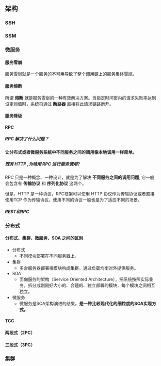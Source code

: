 ## 架构

### SSH

### SSM

### 微服务

#### 服务雪崩

服务雪崩就是一个服务的不可用导致了整个调用链上的服务集体雪崩。

#### 服务熔断

所谓 **熔断** 就是服务雪崩的一种有效解决方案。当指定时间窗内的请求失败率达到设定阈值时，系统将通过 **断路器** 直接将此请求链路断开。

#### 服务降级

#### RPC

##### RPC 解决了什么问题？

**让分布式或者微服务系统中不同服务之间的调用像本地调用一样简单。**

##### 既有 HTTP ,为啥用 RPC 进行服务调用?

RPC 只是一种概念、一种设计，就是为了解决 **不同服务之间的调用问题**, 它一般会包含有 **传输协议** 和 **序列化协议** 这两个。

但是，HTTP 是一种协议，RPC框架可以使用 HTTP 协议作为传输协议或者直接使用TCP 作为传输协议，使用不同的协议一般也是为了适应不同的场景。

##### REST和RPC

### 分布式

#### 分布式、集群、微服务、SOA 之间的区别

- 分布式
  - 不同模块部署在不同服务器上，
- 集群
  - 多台服务器部署相模块构成集群，通过负载均衡对外提供服务。
- SOA
  - 面向服务的架构（Service Oriented Architecture），把系统按照实际业务，拆分成刚刚好大小的、合适的、独立部署的模块，每个模块之间相互独立。
- 微服务
  - 微服务是SOA架构演进的结果。**是一种比较现代化的细粒度的SOA实现方式。**

#### TCC

#### 两段式（2PC）

#### 三段式（3PC）



### 集群

